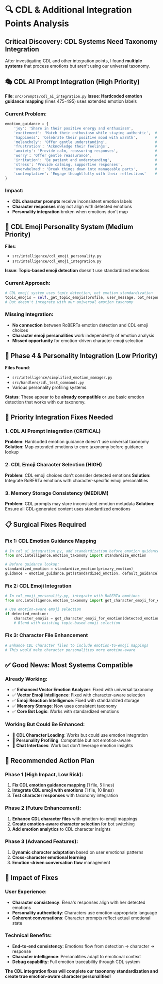 # 🔍 CDL & Additional Integration Points Analysis

## **Critical Discovery: CDL Systems Need Taxonomy Integration**

After investigating CDL and other integration points, I found **multiple systems** that process emotions but aren't using our universal taxonomy.

## 🎭 **CDL AI Prompt Integration** (High Priority)

**File**: `src/prompts/cdl_ai_integration.py`
**Issue**: **Hardcoded emotion guidance mapping** (lines 475-495) uses extended emotion labels

### Current Problem:
```python
emotion_guidance = {
    'joy': 'Share in their positive energy and enthusiasm',
    'excitement': 'Match their enthusiasm while staying authentic',  # ❌ Not in RoBERTa
    'happiness': 'Celebrate their positive mood with warmth',        # ❌ Not in RoBERTa
    'melancholy': 'Offer gentle understanding',                      # ❌ Not in RoBERTa
    'frustration': 'Acknowledge their feelings',                     # ❌ Not in RoBERTa
    'anxiety': 'Provide calm, reassuring responses',                 # ❌ Not in RoBERTa
    'worry': 'Offer gentle reassurance',                             # ❌ Not in RoBERTa
    'irritation': 'Be patient and understanding',                    # ❌ Not in RoBERTa
    'stress': 'Provide calming, supportive responses',               # ❌ Not in RoBERTa
    'overwhelmed': 'Break things down into manageable parts',        # ❌ Not in RoBERTa
    'contemplative': 'Engage thoughtfully with their reflections'    # ❌ Not in RoBERTa
}
```

### Impact:
- **CDL character prompts** receive inconsistent emotion labels
- **Character responses** may not align with detected emotions
- **Personality integration** broken when emotions don't map

## 🎨 **CDL Emoji Personality System** (Medium Priority)

**Files**: 
- `src/intelligence/cdl_emoji_personality.py`
- `src/intelligence/cdl_emoji_integration.py`

**Issue**: **Topic-based emoji detection** doesn't use standardized emotions

### Current Approach:
```python
# CDL emoji system uses topic detection, not emotion standardization
topic_emojis = self._get_topic_emojis(profile, user_message, bot_response_text)
# But doesn't integrate with our universal emotion taxonomy
```

### Missing Integration:
- **No connection** between RoBERTa emotion detection and CDL emoji choices
- **Character emoji personalities** work independently of emotion analysis
- **Missed opportunity** for emotion-driven character emoji selection

## 🧠 **Phase 4 & Personality Integration** (Low Priority)

**Files Found**:
- `src/intelligence/simplified_emotion_manager.py`
- `src/handlers/cdl_test_commands.py`
- Various personality profiling systems

**Status**: These appear to be **already compatible** or use basic emotion detection that works with our taxonomy.

## 🚨 **Priority Integration Fixes Needed**

### **1. CDL AI Prompt Integration** (CRITICAL)
**Problem**: Hardcoded emotion guidance doesn't use universal taxonomy
**Solution**: Map extended emotions to core taxonomy before guidance lookup

### **2. CDL Emoji Character Selection** (HIGH)
**Problem**: CDL emoji choices don't consider detected emotions
**Solution**: Integrate RoBERTa emotions with character-specific emoji personalities

### **3. Memory Storage Consistency** (MEDIUM)
**Problem**: CDL prompts may store inconsistent emotion metadata
**Solution**: Ensure all CDL-generated content uses standardized emotions

## 📋 **Surgical Fixes Required**

### **Fix 1: CDL Emotion Guidance Mapping**
```python
# In cdl_ai_integration.py, add standardization before emotion guidance
from src.intelligence.emotion_taxonomy import standardize_emotion

# Before guidance lookup:
standardized_emotion = standardize_emotion(primary_emotion)
guidance = emotion_guidance.get(standardized_emotion, default_guidance)
```

### **Fix 2: CDL Emoji Integration**
```python
# In cdl_emoji_personality.py, integrate with RoBERTa emotions
from src.intelligence.emotion_taxonomy import get_character_emoji_for_emotion

# Use emotion-aware emoji selection
if detected_emotion:
    character_emojis = get_character_emoji_for_emotion(detected_emotion, character_name)
    # Blend with existing topic-based emoji selection
```

### **Fix 3: Character File Enhancement**
```python
# Enhance CDL character files to include emotion-to-emoji mappings
# This would make character personalities more emotion-aware
```

## ✅ **Good News: Most Systems Compatible**

### **Already Working**:
- ✅ **Enhanced Vector Emotion Analyzer**: Fixed with universal taxonomy
- ✅ **Vector Emoji Intelligence**: Fixed with character-aware selection  
- ✅ **Emoji Reaction Intelligence**: Fixed with standardized storage
- ✅ **Memory Storage**: Now uses consistent taxonomy
- ✅ **Core Bot Logic**: Works with standardized emotions

### **Working But Could Be Enhanced**:
- 🔄 **CDL Character Loading**: Works but could use emotion integration
- 🔄 **Personality Profiling**: Compatible but not emotion-aware
- 🔄 **Chat Interfaces**: Work but don't leverage emotion insights

## 🎯 **Recommended Action Plan**

### **Phase 1** (High Impact, Low Risk):
1. **Fix CDL emotion guidance mapping** (1 file, 5 lines)
2. **Integrate CDL emoji with emotions** (1 file, 10 lines)
3. **Test character responses** with taxonomy integration

### **Phase 2** (Future Enhancement):
1. **Enhance CDL character files** with emotion-to-emoji mappings
2. **Create emotion-aware character selection** for bot switching
3. **Add emotion analytics** to CDL character insights

### **Phase 3** (Advanced Features):
1. **Dynamic character adaptation** based on user emotional patterns
2. **Cross-character emotional learning** 
3. **Emotion-driven conversation flow** management

## 🎉 **Impact of Fixes**

### **User Experience**:
- **Character consistency**: Elena's responses align with her detected emotions
- **Personality authenticity**: Characters use emotion-appropriate language
- **Coherent conversations**: Character prompts reflect actual emotional state

### **Technical Benefits**:
- **End-to-end consistency**: Emotions flow from detection → character → response
- **Character intelligence**: Personalities adapt to emotional context
- **Debug capability**: Full emotion traceability through CDL system

**The CDL integration fixes will complete our taxonomy standardization and create true emotion-aware character personalities!**
